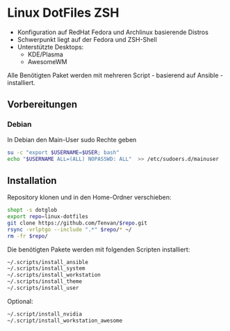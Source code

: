 # Linux DotFiles ZSH

- Konfiguration auf RedHat Fedora und Archlinux basierende Distros
- Schwerpunkt liegt auf der Fedora und ZSH-Shell
- Unterstützte Desktops:
  - KDE/Plasma
  - AwesomeWM

Alle Benötigten Paket werden mit mehreren Script - basierend auf Ansible - installiert.

## Vorbereitungen
### Debian

In Debian den Main-User sudo Rechte geben
```bash
su -c "export $USERNAME=$USER; bash"
echo "$USERNAME ALL=(ALL) NOPASSWD: ALL"  >> /etc/sudoers.d/mainuser
```


## Installation

Repository klonen und in den Home-Ordner verschieben:

```bash
shopt -s dotglob
export repo=linux-dotfiles
git clone https://github.com/Tenvan/$repo.git
rsync -vrlptgo --include ".*" $repo/* ~/
rm -fr $repo/
```

Die benötigten Pakete werden mit folgenden Scripten installiert:
```bash
~/.scripts/install_ansible
~/.scripts/install_system
~/.scripts/install_workstation
~/.scripts/install_theme
~/.scripts/install_user
```

Optional:

```bash
~/.script/install_nvidia
~/.script/install_workstation_awesome
```

